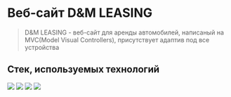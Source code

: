 # Веб-сайт D&M LEASING
> D&M LEASING - веб-сайт для аренды автомобилей, написаный на MVC(Model Visual Controllers), присутствует адаптив под все устройства

## Стек, используемых технологий
<img src="https://img.shields.io/badge/HTML5-black?style=for-the-badge&logo=html5&logoColor=red" /> <img src="https://img.shields.io/badge/javascript-black?style=for-the-badge&logo=javascript&logoColor=red" /> <img src="https://img.shields.io/badge/css-black?style=for-the-badge&logo=css3&logoColor=red" /> <img src="https://img.shields.io/badge/php-black?style=for-the-badge&logo=php&logoColor=red" />
